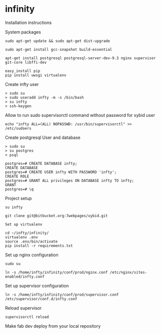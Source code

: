 infinity
====================================

Installation instructions

System packages

```
sudo apt-get update && sudo apt-get dist-upgrade

sudo apt-get install gcc-snapshot build-essential

apt-get install postgresql postgresql-server-dev-9.3 nginx supervisor git-core libffi-dev

easy_install pip
pip install uwsgi virtualenv
```

Create infty user

```
> sudo su
> sudo useradd infty -m -s /bin/bash
> su infty
> ssh-keygen
```

Allow to run sudo supervisorctl command without password for xybid user

```
echo "infty ALL=(ALL) NOPASSWD: /usr/bin/supervisorctl" >> /etc/sudoers
```

Create postgresql User and database

```
> sudo su
> su postgres
> psql

postgres=# CREATE DATABASE infty;
CREATE DATABASE
postgres=# CREATE USER infty WITH PASSWORD 'infty';
CREATE ROLE
postgres=# GRANT ALL privileges ON DATABASE infty TO infty;
GRANT
postgres=# \q
```

Project setup

```
su infty

git clone git@bitbucket.org:7webpages/xybid.git

Set up virtualenv

cd ~/infty/infinity/
virtualenv .env
source .env/bin/activate
pip install -r requirements.txt
```

Set up nginx configuration

```
sudo su

ln -s /home/infty/infinity/conf/prod/nginx.conf /etc/nginx/sites-enabled/infty.conf
```

Set up supervisor configuration

```
ln -s /home/infty/infinity/conf/prod/supervisor.conf /etc/supervisor/conf.d/infty.conf
```

Reload supervisor

```
supervisorctl reload
```

Make fab dev deploy from your local repository
